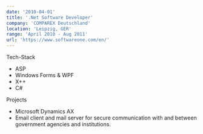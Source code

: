 ```yaml
---
date: '2010-04-01'
title: '.Net Software Developer'
company: 'COMPAREX Deutschland'
location: 'Leipzig, GER'
range: 'April 2010 - Aug 2011'
url: 'https://www.softwareone.com/en/'
---
```


Tech-Stack
- ASP
- Windows Forms & WPF
- X++
- C#

Projects
- Microsoft Dynamics AX
- Email client and mail server for secure communication with and between government agencies and institutions.